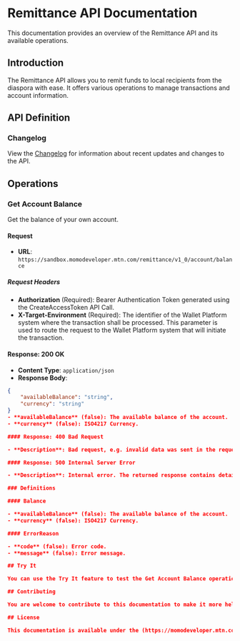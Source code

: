 # Remittance API Documentation

This documentation provides an overview of the Remittance API and its available operations.

## Introduction

The Remittance API allows you to remit funds to local recipients from the diaspora with ease. It offers various operations to manage transactions and account information.

## API Definition

### Changelog

View the [Changelog](CHANGELOG.md) for information about recent updates and changes to the API.

## Operations

### Get Account Balance

Get the balance of your own account.

#### Request

- **URL**: `https://sandbox.momodeveloper.mtn.com/remittance/v1_0/account/balance`

##### Request Headers

- **Authorization** (Required): Bearer Authentication Token generated using the CreateAccessToken API Call.
- **X-Target-Environment** (Required): The identifier of the Wallet Platform system where the transaction shall be processed. This parameter is used to route the request to the Wallet Platform system that will initiate the transaction.

#### Response: 200 OK

- **Content Type**: `application/json`
- **Response Body**:

```json
{
    "availableBalance": "string",
    "currency": "string"
}
- **availableBalance** (false): The available balance of the account.
- **currency** (false): ISO4217 Currency.

#### Response: 400 Bad Request

- **Description**: Bad request, e.g. invalid data was sent in the request.

#### Response: 500 Internal Server Error

- **Description**: Internal error. The returned response contains details.

### Definitions

#### Balance

- **availableBalance** (false): The available balance of the account.
- **currency** (false): ISO4217 Currency.

#### ErrorReason

- **code** (false): Error code.
- **message** (false): Error message.

## Try It

You can use the Try It feature to test the Get Account Balance operation.

## Contributing

You are welcome to contribute to this documentation to make it more helpful and comprehensive. If you have any suggestions or find any issues, please create a pull request or raise an issue.

## License

This documentation is available under the (https://momodeveloper.mtn.com/)

